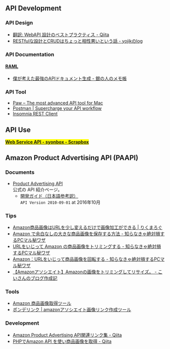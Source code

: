## API Development

### API Design
- [翻訳: WebAPI 設計のベストプラクティス - Qiita](http://qiita.com/mserizawa/items/b833e407d89abd21ee72)
- [RESTfulな設計とCRUDはちょっと相性悪いという話 - yojikのlog](http://yojik.hatenablog.jp/entry/20090807/1249660434)

### API Documentation
#### [RAML](http://raml.org/)
- [僕が考えた最強のAPIドキュメント生成 - 銀の人のメモ帳](http://gin0606.hatenablog.com/entry/2016/02/16/144910)

### API Tool

- [Paw – The most advanced API tool for Mac](https://paw.cloud/)
- [Postman \| Supercharge your API workflow](https://www.getpostman.com/)
- [Insomnia REST Client](https://insomnia.rest/)


## API Use

<mark>__[Web Service API - syonbox - Scrapbox](https://scrapbox.io/syon/Web_Service_API)__</mark>


## Amazon Product Advertising API (PAAPI)

### Documents

- [Product Advertising API](https://affiliate.amazon.co.jp/gp/advertising/api/detail/main.html)  
  公式の API 紹介ページ。
  - [開発ガイド（日本語参考訳）](https://images-na.ssl-images-amazon.com/images/G/09/associates/paapi/dg/index.html?rw_useCurrentProtocol=1)  
  `API Version 2010-09-01` at 2016年10月

### Tips

- [Amazon商品画像はURLを少し変えるだけで画像加工ができる \| りくまろぐ](http://rikumalog.com/webservice/amazon-img-can-change-by-url.html)
- [Amazon で余白なしの大きな商品画像を保存する方法 \- 知らなきゃ絶対損するPCマル秘ワザ](http://daredemopc.blog51.fc2.com/blog-entry-856.html)
- [URLをいじって Amazon の商品画像をトリミングする \- 知らなきゃ絶対損するPCマル秘ワザ](http://daredemopc.blog51.fc2.com/blog-entry-930.html)
- [Amazon：URLをいじって商品画像を回転する \- 知らなきゃ絶対損するPCマル秘ワザ](http://daredemopc.blog51.fc2.com/blog-entry-1323.html)
- [【Amazonアソシエイト】Amazonの画像をトリミングしてリサイズ。 \- こいさんのブログ作成記](http://riksblog.fool.jp/public_html/mt5/anime/tweet/2015/02/amatri.html)

### Tools

- [Amazon 商品画像取得ツール](http://utils.ipentec.com/amazonProductsImageCapture/)
- [ポンデリンク \| amazonアソシエイト画像リンク作成ツール](http://ponde.info/)

### Development

- [Amazon Product Advertising API関連リンク集 \- Qiita](http://qiita.com/yokkong/items/a33c9c1b21a3e4396995)
- [PHPでAmazon API を使い商品画像を取得 \- Qiita](http://qiita.com/hiroyukisato/items/c2182d740639fe858631)
